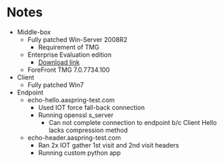 # Notes
* Middle-box
    * Fully patched Win-Server 2008R2
        * Requirement of TMG
    * Enterprise Evaluation edition
        * [Download link](https://www.microsoft.com/en-us/download/details.aspx?id=14238)
    * ForeFront TMG 7.0.7734.100
* Client
    * Fully patched Win7
* Endpoint
    * echo-hello.aaspring-test.com
        * Used IOT force fall-back connection
        * Running openssl s_server
            * Can not complete connection to endpoint b/c Client Hello lacks
                compression method
    * echo-header.aaspring-test.com
        * Ran 2x IOT gather 1st visit and 2nd visit headers
        * Running custom python app

